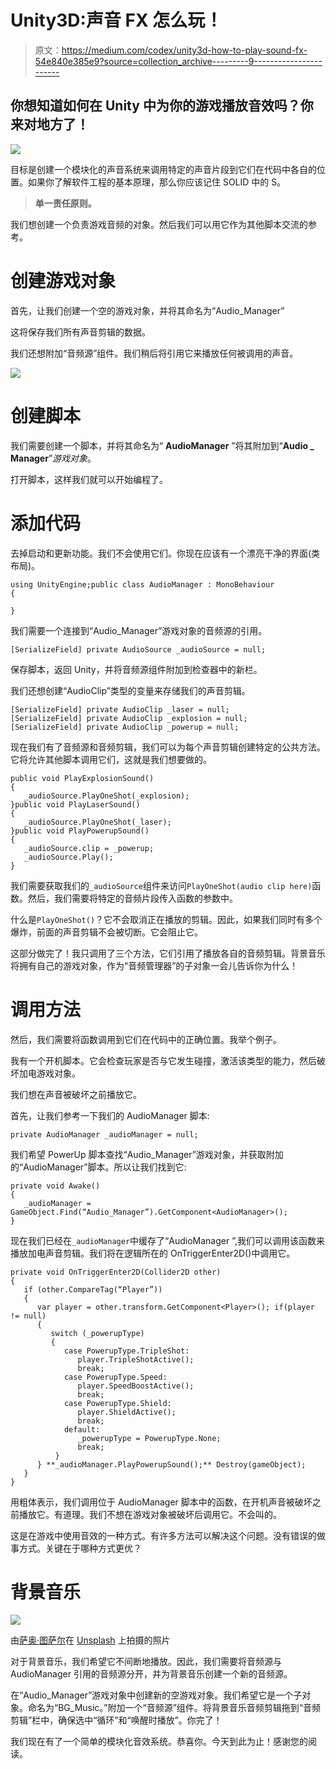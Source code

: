 # Unity3D:声音 FX 怎么玩！

> 原文：<https://medium.com/codex/unity3d-how-to-play-sound-fx-54e840e385e9?source=collection_archive---------9----------------------->

## 你想知道如何在 Unity 中为你的游戏播放音效吗？你来对地方了！

![](img/d5a94b033d35161611bcf73ff655b7cb.png)

目标是创建一个模块化的声音系统来调用特定的声音片段到它们在代码中各自的位置。如果你了解软件工程的基本原理，那么你应该记住 SOLID 中的 S。

> **单一责任原则。**

我们想创建一个负责游戏音频的对象。然后我们可以用它作为其他脚本交流的参考。

# 创建游戏对象

首先，让我们创建一个空的游戏对象，并将其命名为“Audio_Manager”

这将保存我们所有声音剪辑的数据。

我们还想附加“音频源”组件。我们稍后将引用它来播放任何被调用的声音。

![](img/80e2814597c1bedb8b747beba1512641.png)

# 创建脚本

我们需要创建一个脚本，并将其命名为“ **AudioManager** ”将其附加到“**Audio _ Manager**”*游戏对象*。

打开脚本，这样我们就可以开始编程了。

# 添加代码

去掉启动和更新功能。我们不会使用它们。你现在应该有一个漂亮干净的界面(类布局)。

```
using UnityEngine;public class AudioManager : MonoBehaviour
{

}
```

我们需要一个连接到“Audio_Manager”游戏对象的音频源的引用。

`[SerializeField] private AudioSource _audioSource = null;`

保存脚本，返回 Unity，并将音频源组件附加到检查器中的新栏。

我们还想创建“AudioClip”类型的变量来存储我们的声音剪辑。

```
[SerializeField] private AudioClip _laser = null;
[SerializeField] private AudioClip _explosion = null;
[SerializeField] private AudioClip _powerup = null;
```

现在我们有了音频源和音频剪辑，我们可以为每个声音剪辑创建特定的公共方法。它将允许其他脚本调用它们，这就是我们想要做的。

```
public void PlayExplosionSound()
{
   _audioSource.PlayOneShot(_explosion);
}public void PlayLaserSound()
{
   _audioSource.PlayOneShot(_laser);
}public void PlayPowerupSound()
{
   _audioSource.clip = _powerup;
   _audioSource.Play();
}
```

我们需要获取我们的`_audioSource`组件来访问`PlayOneShot(audio clip here)`函数。然后，我们需要将特定的音频片段传入函数的参数中。

什么是`PlayOneShot()`？它不会取消正在播放的剪辑。因此，如果我们同时有多个爆炸，前面的声音剪辑不会被切断。它会阻止它。

这部分做完了！我只调用了三个方法，它们引用了播放各自的音频剪辑。背景音乐将拥有自己的游戏对象，作为“音频管理器”的子对象一会儿告诉你为什么！

# 调用方法

然后，我们需要将函数调用到它们在代码中的正确位置。我举个例子。

我有一个开机脚本。它会检查玩家是否与它发生碰撞，激活该类型的能力，然后破坏加电游戏对象。

我们想在声音被破坏之前播放它。

首先，让我们参考一下我们的 AudioManager 脚本:

`private AudioManager _audioManager = null;`

我们希望 PowerUp 脚本查找“Audio_Manager”游戏对象，并获取附加的“AudioManager”脚本。所以让我们找到它:

```
private void Awake()
{
   _audioManager =  GameObject.Find(“Audio_Manager”).GetComponent<AudioManager>();
}
```

现在我们已经在`_audioManager`中缓存了“AudioManager ”,我们可以调用该函数来播放加电声音剪辑。我们将在逻辑所在的 OnTriggerEnter2D()中调用它。

```
private void OnTriggerEnter2D(Collider2D other)
{
   if (other.CompareTag(“Player”))
   {
      var player = other.transform.GetComponent<Player>(); if(player != null)
      {
         switch (_powerupType)
         {
            case PowerupType.TripleShot:
               player.TripleShotActive();
               break;
            case PowerupType.Speed:
               player.SpeedBoostActive();
               break;
            case PowerupType.Shield:
               player.ShieldActive();
               break;
            default:
               _powerupType = PowerupType.None;
               break;
          }
      } **_audioManager.PlayPowerupSound();** Destroy(gameObject);
   }
}
```

用粗体表示，我们调用位于 AudioManager 脚本中的函数，在开机声音被破坏之前播放它。有道理。我们不想在游戏对象被破坏后调用它。不会叫的。

这是在游戏中使用音效的一种方式。有许多方法可以解决这个问题。没有错误的做事方式。关键在于哪种方式更优？

# 背景音乐

![](img/95b4c72360cc52dceee6fee4167ae3fa.png)

由[萨奥·图萨尔](https://unsplash.com/@sasotusar?utm_source=medium&utm_medium=referral)在 [Unsplash](https://unsplash.com?utm_source=medium&utm_medium=referral) 上拍摄的照片

对于背景音乐，我们希望它不间断地播放。因此，我们需要将音频源与 AudioManager 引用的音频源分开，并为背景音乐创建一个新的音频源。

在“Audio_Manager”游戏对象中创建新的空游戏对象。我们希望它是一个子对象。命名为“BG_Music。”附加一个“音频源”组件。将背景音乐音频剪辑拖到“音频剪辑”栏中，确保选中“循环”和“唤醒时播放”。你完了！

我们现在有了一个简单的模块化音效系统。恭喜你。今天到此为止！感谢您的阅读。